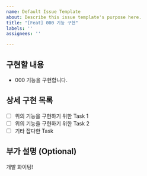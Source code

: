 ```yaml
---
name: Default Issue Template
about: Describe this issue template's purpose here.
title: "[Feat] 000 기능 구현"
labels: ''
assignees: ''

---
```


## 구현할 내용
- 000 기능을 구현합니다.

## 상세 구현 목록
- [ ] 위의 기능을 구현하기 위한 Task 1
- [ ] 위의 기능을 구현하기 위한 Task 2
- [ ] 기타 잡다한 Task

## 부가 설명 (Optional)
개발 화이팅!
